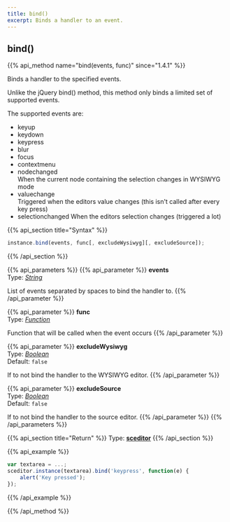 ```yaml
---
title: bind()
excerpt: Binds a handler to an event.
---
```

## bind()

{{% api_method name="bind(events, func)" since="1.4.1" %}}

Binds a handler to the specified events.

Unlike the jQuery bind() method, this method only binds a limited set of supported events.

The supported events are:

 * keyup
 * keydown
 * keypress
 * blur
 * focus
 * contextmenu
 * nodechanged  
   When the current node containing the selection changes in WYSIWYG mode
 * valuechange  
   Triggered when the editors value changes (this isn't called after every
   key press)
 * selectionchanged
   When the editors selection changes (triggered a lot)


{{% api_section title="Syntax" %}}
```js
instance.bind(events, func[, excludeWysiwyg][, excludeSource]);
```
{{% /api_section %}}


{{% api_parameters %}}
{{% api_parameter %}}
**events**  
Type: *[String](/api/types/#string)*

List of events separated by spaces to bind the handler to.
{{% /api_parameter %}}

{{% api_parameter %}}
**func**  
Type: *[Function](/api/types/#function)*

Function that will be called when the event occurs
{{% /api_parameter %}}

{{% api_parameter %}}
**excludeWysiwyg**  
Type: *[Boolean](/api/types/#bool)*  
Default: `false`

If to not bind the handler to the WYSIWYG editor.
{{% /api_parameter %}}

{{% api_parameter %}}
**excludeSource**  
Type: *[Boolean](/api/types/#bool)*  
Default: `false`

If to not bind the handler to the source editor.
{{% /api_parameter %}}
{{% /api_parameters %}}


{{% api_section title="Return" %}}
Type: **[sceditor](/api/types/#sceditor)**
{{% /api_section %}}


{{% api_example %}}
```js
var textarea = ...;
sceditor.instance(textarea).bind('keypress', function(e) {
    alert('Key pressed');
});
```
{{% /api_example %}}

{{% /api_method %}}
